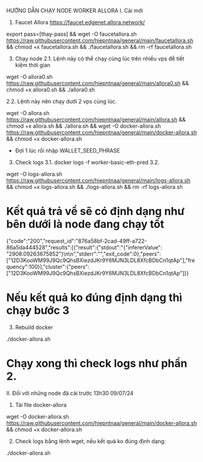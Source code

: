 HƯỚNG DẪN CHẠY NODE WORKER ALLORA
I. Cài mới
1. Faucet Allora
https://faucet.edgenet.allora.network/

export pass=[thay-pass] && wget -O faucetallora.sh https://raw.githubusercontent.com/hiepntnaa/general/main/faucetallora.sh && chmod +x faucetallora.sh && ./faucetallora.sh && rm -rf faucetallora.sh

3. Chạy node
2.1. Lệnh này có thể chạy cùng lúc trên nhiều vps để tiết kiệm thời gian

wget -O allora0.sh https://raw.githubusercontent.com/hiepntnaa/general/main/allora0.sh && chmod +x allora0.sh && ./allora0.sh

2.2. Lệnh này nên chạy dưới 2 vps cùng lúc.

wget -O allora.sh https://raw.githubusercontent.com/hiepntnaa/general/main/allora.sh && chmod +x allora.sh && ./allora.sh && wget -O docker-allora.sh https://raw.githubusercontent.com/hiepntnaa/general/main/docker-allora.sh && chmod +x docker-allora.sh

- Đợi 1 lúc rồi nhập WALLET_SEED_PHRASE


3. Check logs 
3.1. 
docker logs -f worker-basic-eth-pred
3.2.

wget -O logs-allora.sh https://raw.githubusercontent.com/hiepntnaa/general/main/logs-allora.sh && chmod +x logs-allora.sh && ./logs-allora.sh  && rm -rf logs-allora.sh

# Kết quả trả về sẽ có định dạng như bên dưới là node đang chạy tốt

{"code":"200","request_id":"876a58bf-2cad-49ff-a722-86a5da444528","results":[{"result":{"stdout":"{\"infererValue\": \"2908.09263675852\"}\n\n","stderr":"","exit_code":0},"peers":["12D3KooWM99J9Qc9QhsBXiezdJKr9Y6MJN3LDL8XfcBDbCn1qtAp"],"frequency":100}],"cluster":{"peers":["12D3KooWM99J9Qc9QhsBXiezdJKr9Y6MJN3LDL8XfcBDbCn1qtAp"]}}

# Nếu kết quả ko đúng định dạng thì chạy bước 3

3. Rebuild docker

./docker-allora.sh

# Chạy xong thì check logs như phần 2. 

II. Đối với những node đã cài trước 13h30 09/07/24
1. Tải file docker-allora

wget -O docker-allora.sh https://raw.githubusercontent.com/hiepntnaa/general/main/docker-allora.sh && chmod +x docker-allora.sh

2. Check logs bằng lệnh wget, nếu kết quả ko đúng định dạng:

./docker-allora.sh


